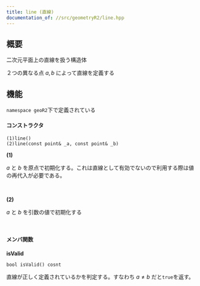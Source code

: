 ```yaml
---
title: line (直線)
documentation_of: //src/geometryR2/line.hpp
---
```


## 概要

二次元平面上の直線を扱う構造体

２つの異なる点 $a, b$ によって直線を定義する

## 機能

`namespace geoR2`下で定義されている

#### コンストラクタ
```
(1)line()
(2)line(const point& _a, const point& _b)
```

**(1)**

$a$ と $b$ を原点で初期化する。これは直線として有効でないので利用する際は値の再代入が必要である。

<br />

**(2)**

$a$ と $b$ を引数の値で初期化する

<br />

#### メンバ関数

**isValid**
```
bool isValid() cosnt
```

直線が正しく定義されているかを判定する。すなわち $a\ne b$ だと`true`を返す。
